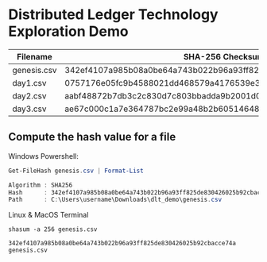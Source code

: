 # Distributed Ledger Technology Exploration Demo

| Filename    | SHA-256 Checksum                                                 |
|-------------|------------------------------------------------------------------|
| genesis.csv | 342ef4107a985b08a0be64a743b022b96a93ff825de830426025b92cbacce74a |
| day1.csv    | 0757176e05fc9b4588021dd468579a4176539e3c637fe44e0f7b32328d48dfc0 |
| day2.csv    | aabf48872b7db3c2c830d7c803bbadda9b2001d0a307602113f56c137d8c11fc |
| day3.csv    | ae67c000c1a7e364787bc2e99a48b2b6051464872316659df48633875856df07 |


## Compute the hash value for a file

Windows Powershell:
```Powershell
Get-FileHash genesis.csv | Format-List

Algorithm : SHA256
Hash      : 342ef4107a985b08a0be64a743b022b96a93ff825de830426025b92cbacce74a
Path      : C:\Users\username\Downloads\dlt_demo\genesis.csv
```

Linux & MacOS Terminal
```shell
shasum -a 256 genesis.csv

342ef4107a985b08a0be64a743b022b96a93ff825de830426025b92cbacce74a  genesis.csv
```
